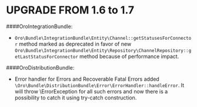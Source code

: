UPGRADE FROM 1.6 to 1.7
=======================

####OroIntegrationBundle:
- `Oro\Bundle\IntegrationBundle\Entity\Channel::getStatusesForConnector` method marked as deprecated in favor of new `Oro\Bundle\IntegrationBundle\Entity\Repository\ChannelRepository::getLastStatusForConnector` method because of performance impact.

####OroDistributionBundle:
-  Error handler for Errors and Recoverable Fatal Errors added `\Oro\Bundle\DistributionBundle\Error\ErrorHandler::handleError`.
   It will throw \ErrorException for all such errors and now there is a possibility to catch it using try-catch construction.
